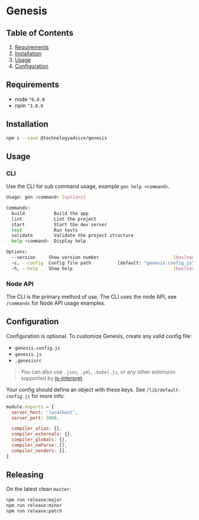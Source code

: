 # Genesis

## Table of Contents
1. [Requirements](#requirements)
1. [Installation](#installation)
1. [Usage](#usage)
1. [Configuration](#configuration)

## Requirements

* node `^6.0.0`
* npm `^3.0.0`

## Installation

```bash
npm i --save @technologyadvice/genesis
```

## Usage

### CLI

Use the CLI for sub command usage, example `gen help <command>`.

```bash
Usage: gen <command> [options]

Commands:
  build           Build the app
  lint            Lint the project
  start           Start the dev server
  test            Run tests
  validate        Validate the project structure
  help <command>  Display help

Options:
  --version     Show version number                            [boolean]
  -c, --config  Config file path          [default: "genesis.config.js"]
  -h, --help    Show help                                      [boolean]
```

### Node API

The CLI is the primary method of use.  The CLI uses the node API, see `/commands` for Node API usage examples.

## Configuration

Configuration is optional.  To customize Genesis, create any valid config file:

- `genesis.config.js`
- `genesis.js`
- `.genesisrc` 

>You can also use `.json`, `.yml`, `.babel.js`, or any other extension supported by [js-interpret](https://github.com/js-cli/js-interpret).

Your config should define an object with these keys.  See `/lib/default-config.js` for more info:

```js
module.exports = {
  server_host: 'localhost',
  server_port: 3000,

  compiler_alias: {},
  compiler_externals: {},
  compiler_globals: {},
  compiler_noParse: [],
  compiler_vendors: [],
}
```

## Releasing

On the latest clean `master`:

```sh
npm run release:major
npm run release:minor
npm run release:patch
```

